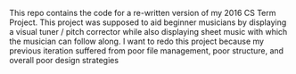 This repo contains the code for a re-written version of my 2016 CS Term Project. This project was supposed to aid beginner musicians by displaying a visual tuner / pitch corrector while also displaying sheet music with which the musician can follow along.
I want to redo this project because my previous iteration suffered from poor file management, poor structure, and overall poor design strategies
